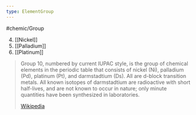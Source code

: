 ```yaml
---
type: ElementGroup
---
```

#chemic/Group 

4) [[Nickel]]
5) [[Palladium]]
6) [[Platinum]]


> Group 10, numbered by current IUPAC style, is the group of chemical elements in the periodic table that consists of nickel (Ni), palladium (Pd), platinum (Pt), and darmstadtium (Ds). All are d-block transition metals. All known isotopes of darmstadtium are radioactive with short half-lives, and are not known to occur in nature; only minute quantities have been synthesized in laboratories.
>
> [Wikipedia](https://en.wikipedia.org/wiki/Group%2010%20element)

